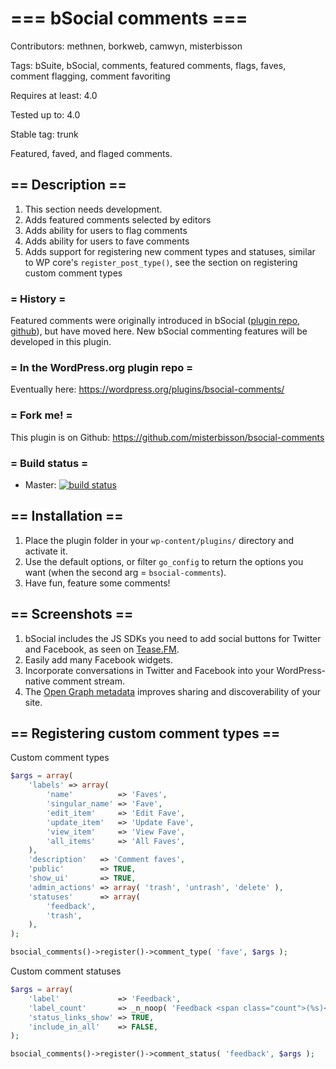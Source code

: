 # === bSocial comments ===

Contributors: methnen, borkweb, camwyn, misterbisson

Tags: bSuite, bSocial, comments, featured comments, flags, faves, comment flagging, comment favoriting

Requires at least: 4.0

Tested up to: 4.0

Stable tag: trunk

Featured, faved, and flaged comments.

## == Description ==

1. This section needs development.
1. Adds featured comments selected by editors
1. Adds ability for users to flag comments
1. Adds ability for users to fave comments
1. Adds support for registering new comment types and statuses, similar to WP core's `register_post_type()`, see the section on registering custom comment types

### = History =

Featured comments were originally introduced in bSocial (<a href="https://wordpress.org/plugins/bsocial/">plugin repo</a>, <a href="https://github.com/misterbisson/bsocial">github</a>), but have moved here. New bSocial commenting features will be developed in this plugin.

### = In the WordPress.org plugin repo =

Eventually here: https://wordpress.org/plugins/bsocial-comments/

### = Fork me! =

This plugin is on Github: https://github.com/misterbisson/bsocial-comments

### = Build status =

- Master: <a href="https://travis-ci.org/misterbisson/bsocial-comments"><img src="https://travis-ci.org/misterbisson/bsocial-comments.svg?branch=master" alt="build status" /></a>

## == Installation ==

1. Place the plugin folder in your `wp-content/plugins/` directory and activate it.
1. Use the default options, or filter `go_config` to return the options you want (when the second arg = `bsocial-comments`).
1. Have fun, feature some comments!

## == Screenshots ==

1. bSocial includes the JS SDKs you need to add social buttons for Twitter and Facebook, as seen on <a href="http://musictotakeyourclothesoffto.com/blog/lets-get-it-on/">Tease.FM</a>.
2. Easily add many Facebook widgets.
3. Incorporate conversations in Twitter and Facebook into your WordPress-native comment stream.
4. The <a href="http://developers.facebook.com/tools/debug/og/object?q=http%3A%2F%2Fgigaom.com%2Feurope%2Fstudents-force-facebook-to-cough-up-more-user-data%2F">Open Graph metadata</a> improves sharing and discoverability of your site.

## == Registering custom comment types ==

Custom comment types

```php
$args = array(
	'labels' => array(
		'name'          => 'Faves',
		'singular_name' => 'Fave',
		'edit_item'     => 'Edit Fave',
		'update_item'   => 'Update Fave',
		'view_item'     => 'View Fave',
		'all_items'     => 'All Faves',
	),
	'description'   => 'Comment faves',
	'public'        => TRUE,
	'show_ui'       => TRUE,
	'admin_actions' => array( 'trash', 'untrash', 'delete' ),
	'statuses'      => array(
		'feedback',
		'trash',
	),
);

bsocial_comments()->register()->comment_type( 'fave', $args );
```

Custom comment statuses

```php
$args = array(
	'label'             => 'Feedback',
	'label_count'       => _n_noop( 'Feedback <span class="count">(%s)</span>', 'Feedback <span class="count">(%s)</span>' ),
	'status_links_show' => TRUE,
	'include_in_all'    => FALSE,
);

bsocial_comments()->register()->comment_status( 'feedback', $args );
```

